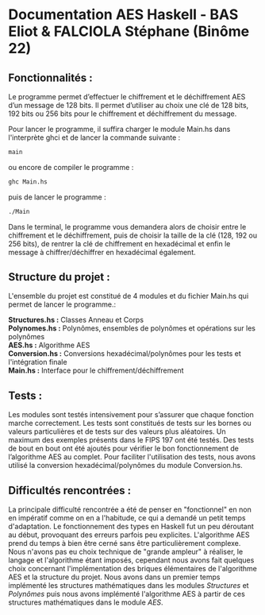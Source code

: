 # Documentation AES Haskell - BAS Eliot & FALCIOLA Stéphane (Binôme 22)

## Fonctionnalités :
Le programme permet d’effectuer le chiffrement et le déchiffrement AES d’un message de 128 bits.
Il permet d’utiliser au choix une clé de 128 bits, 192 bits ou 256 bits pour le chiffrement et déchiffrement du message.

Pour lancer le programme, il suffira charger le module Main.hs dans l'interprète ghci et de lancer la commande suivante : 
```haskell
main
```
ou encore de compiler le programme :
```bash
ghc Main.hs
```
puis de lancer le programme :
```bash
./Main
```
Dans le terminal, le programme vous demandera alors de choisir entre le chiffrement et le déchiffrement, puis de choisir la taille de la clé (128, 192 ou 256 bits), de rentrer la clé de chiffrement en hexadécimal et enfin le message à chiffrer/déchiffrer en hexadécimal également.

## Structure du projet :

L'ensemble du projet est constitué de 4 modules et du fichier Main.hs qui permet de lancer le programme.:  

**Structures.hs :** Classes Anneau et Corps  
**Polynomes.hs :** Polynômes, ensembles de polynômes et opérations sur les polynômes  
**AES.hs :** Algorithme AES  
**Conversion.hs :** Conversions hexadécimal/polynômes pour les tests et l'intégration finale  
**Main.hs :** Interface pour le chiffrement/déchiffrement  

## Tests : 
Les modules sont testés intensivement pour s’assurer que chaque fonction marche correctement.
Les tests sont constitués de tests sur les bornes ou valeurs particulières et de tests sur des valeurs plus aléatoires.
Un maximum des exemples présents dans le FIPS 197 ont été testés.
Des tests de bout en bout ont été ajoutés pour vérifier le bon fonctionnement de l’algorithme AES au complet.
Pour faciliter l'utilisation des tests, nous avons utilisé la conversion hexadécimal/polynômes du module Conversion.hs.

## Difficultés rencontrées :

La principale difficulté rencontrée a été de penser en "fonctionnel" en non en impératif comme on en a l'habitude, ce qui a demandé un petit temps d'adaptation.
Le fonctionnement des types en Haskell fut un peu déroutant au début, provoquant des erreurs parfois peu explicites.
L'algorithme AES prend du temps à bien être cerné sans être particulièrement complexe.
Nous n'avons pas eu choix technique de "grande ampleur" à réaliser, le langage et l'algorithme étant imposés, cependant nous avons fait quelques choix concernant l'implémentation des briques élémentaires de l'algorithme AES et la structure du projet.
Nous avons dans un premier temps implémenté les structures mathématiques dans les modules *Structures* et *Polynômes* puis nous avons implémenté l'algorithme AES à partir de ces structures mathématiques dans le module *AES*.